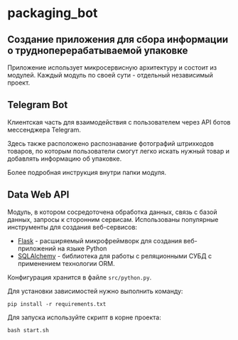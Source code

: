 # packaging_bot
## Cоздание приложения для сбора информации о трудноперерабатываемой упаковке

Приложение использует микросервисную архитектуру и состоит из модулей.
Каждый модуль по своей сути - отдельный независимый проект.

## Telegram Bot

Клиентская часть для взаимодействия с пользователем через API ботов мессенджера Telegram.

Здесь также расположено распознавание фотографий штрихкодов товаров, 
по которым пользователи смогут легко искать нужный товар и добавлять информацию об упаковке.

Более подробная инструкция внутри папки модуля. 

## Data Web API 

Модуль, в котором сосредоточена обработка данных, связь с базой данных, запросы к сторонним сервисам.
Использованы популярные инструменты для создания веб-сервисов: 
- [Flask](https://flask.palletsprojects.com/) - расширяемый микрофреймворк для создания веб-приложений на языке Python
- [SQLAlchemy](https://www.sqlalchemy.org/) - библиотека для работы с реляционными СУБД с применением технологии ORM.

Конфигурация хранится в файле `src/python.py`.

Для установки зависимостей нужно выполнить команду:

```pip install -r requirements.txt```

Для запуска используйте скрипт в корне проекта:

```bash start.sh```
